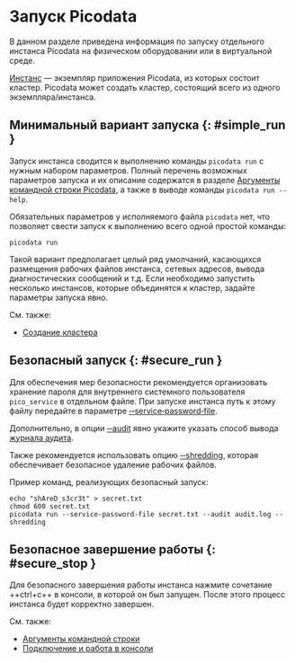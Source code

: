 # Запуск Picodata

В данном разделе приведена информация по запуску отдельного инстанса
Picodata на физическом оборудовании или в виртуальной среде.

[Инстанс](../overview/glossary.md#instance) — экземпляр приложения
Picodata, из которых состоит кластер. Picodata может создать кластер,
состоящий всего из одного экземпляра/инстанса.

## Минимальный вариант запуска {: #simple_run }

Запуск инстанса сводится к выполнению команды `picodata run` с нужным
набором параметров. Полный перечень
возможных параметров запуска и их описание содержатся в разделе
[Аргументы командной строки Picodata], а также в выводе команды
`picodata run --help`.

[Аргументы командной строки Picodata]: ../reference/cli.md

Обязательных параметров у исполняемого файла `picodata` нет, что позволяет
свести запуск к выполнению всего одной простой команды:

```shell
picodata run
```

Такой вариант предполагает целый ряд умолчаний, касающихся размещения
рабочих файлов инстанса, сетевых адресов, вывода диагностических
сообщений и т.д. Если необходимо запустить несколько инстансов, которые
объединятся к кластер, задайте параметры запуска явно.

См. также:

- [Создание кластера](../tutorial/deploy.md)

## Безопасный запуск {: #secure_run }

<!-- WARNING: "‑" below are non-breaking hyphen &#8209; -->

Для обеспечения мер безопасности рекомендуется организовать хранение
пароля для внутреннего системного пользователя `pico_service` в
отдельном файле. При запуске инстанса путь к этому файлу передайте в
параметре [‑‑service‑password‑file][pwdfile].

Дополнительно, в опции [‑‑audit][audit] явно укажите указать способ
вывода [журнала аудита](../tutorial/audit_log.md).

Также рекомендуется использовать опцию [‑‑shredding][shredding], которая
обеспечивает безопасное удаление рабочих файлов.

Пример команд, реализующих безопасный запуск:

```shell
echo "shAreD_s3cr3t" > secret.txt
chmod 600 secret.txt
picodata run --service-password-file secret.txt --audit audit.log --shredding
```

[pwdfile]: ../reference/cli.md#run_service_password_file
[audit]: ../reference/cli.md#run_audit
[shredding]: ../reference/cli.md#run_shredding

## Безопасное завершение работы {: #secure_stop }

Для безопасного завершения работы инстанса нажмите сочетание
++ctrl+c++ в консоли, в которой он был запущен. После этого процесс
инстанса будет корректно завершен.

См. также:

- [Аргументы командной строки](../reference/cli.md)
- [Подключение и работа в консоли](connecting.md)
